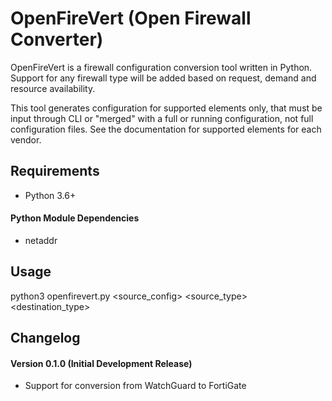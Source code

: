 # OpenFireVert (Open Firewall Converter)

OpenFireVert is a firewall configuration conversion tool written in Python.
Support for any firewall type will be added based on request, demand and resource availability.

This tool generates configuration for supported elements only, that must be input through CLI or "merged" with a full or running configuration, not full configuration files. See the documentation for supported elements for each vendor.

## Requirements

 * Python 3.6+

#### Python Module Dependencies

 * netaddr

## Usage

python3 openfirevert.py <source_config> <source_type> <destination_type>

## Changelog

#### Version 0.1.0 (Initial Development Release)

 * Support for conversion from WatchGuard to FortiGate
